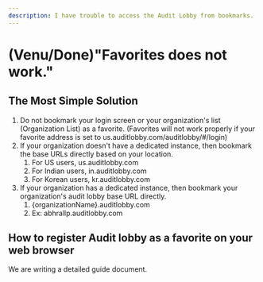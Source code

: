 ```yaml
---
description: I have trouble to access the Audit Lobby from bookmarks.
---
```


# \(Venu/Done\)"Favorites does not work."

## The Most Simple Solution

1. Do not bookmark your login screen or your organization's list \(Organization List\) as a favorite. \(Favorites will not work properly if your favorite address is set to us.auditlobby.com/auditlobby/\#/login\)
2. If your organization doesn't have a dedicated instance, then bookmark the base URLs directly based on your location.
   1. For US users, us.auditlobby.com
   2. For Indian users, in.auditlobby.com
   3. For Korean users, kr.auditlobby.com
3. If your organization has a dedicated instance, then bookmark your organization's audit lobby base URL directly.
   1. {organizationName}.auditlobby.com
   2. Ex: abhrallp.auditlobby.com

## How to register Audit lobby as a favorite on your web browser  

We are writing a detailed guide document.


